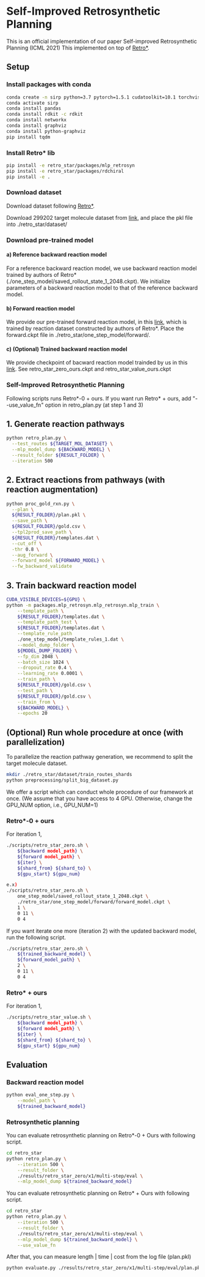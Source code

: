 # Self-Improved Retrosynthetic Planning
This is an official implementation of our paper Self-improved Retrosynthetic Planning (ICML 2021)
This implemented on top of [Retro*](https://github.com/binghong-ml/retro_star).

## Setup

### Install packages with conda

```bash
conda create -n sirp python=3.7 pytorch=1.5.1 cudatoolkit=10.1 torchvision -c pytorch
conda activate sirp
conda install pandas
conda install rdkit -c rdkit
conda install networkx
conda install graphviz
conda install python-graphviz
pip install tqdm
```

### Install Retro* lib
```bash
pip install -e retro_star/packages/mlp_retrosyn
pip install -e retro_star/packages/rdchiral
pip install -e .
```

### Download dataset
Download dataset following [Retro*](https://github.com/binghong-ml/retro_star).

Download 299202 target molecule dataset from [link](https://www.dropbox.com/s/0nezo0xith8bnml/routes_train.pkl?dl=0),
and place the pkl file into ./retro_star/dataset/

### Download pre-trained model
#### a) Reference backward reaction model
For a reference backward reaction model, we use backward reaction model trained by authors of Retro* 
(./one_step_model/saved_rollout_state_1_2048.ckpt).
We initialize parameters of a backward reaction model to that of the reference backward model.

#### b) Forward reaction model
We provide our pre-trained forward reaction model, 
in this [link](https://drive.google.com/drive/u/0/folders/13DdftEV0x55OZ8ZxHNAkmcvi_4x90hPI),
which is trained by reaction dataset constructed by authors of Retro*.
Place the forward.ckpt file in ./retro_star/one_step_model/forward/.

#### c) (Optional) Trained backward reaction model
We provide checkpoint of bacward reaction model trainded by us in this [link](https://drive.google.com/drive/u/0/folders/13DdftEV0x55OZ8ZxHNAkmcvi_4x90hPI).
See retro_star_zero_ours.ckpt and retro_star_value_ours.ckpt 

### Self-Improved Retrosynthetic Planning
Following scripts runs Retro*-0 + ours. If you want run Retro* + ours, add "--use_value_fn" option in retro_plan.py (at step 1 and 3)
## 1. Generate reaction pathways
```bash
python retro_plan.py \
  --test_routes ${TARGET_MOL_DATASET} \
  --mlp_model_dump ${BACKWARD_MODEL} \
  --result_folder ${RESULT_FOLDER} \
  --iteration 500
```

## 2. Extract reactions from pathways (with reaction augmentation)
```bash
python proc_gold_rxn.py \
  --plan \
  ${RESULT_FOLDER}/plan.pkl \
  --save_path \
  ${RESULT_FOLDER}/gold.csv \
  --tpl2prod_save_path \
  ${RESULT_FOLDER}/templates.dat \
  --cut_off \
  -thr 0.8 \
  --aug_forward \
  --forward_model ${FORWARD_MODEL} \
  --fw_backward_validate
```

## 3. Train backward reaction model
```bash
CUDA_VISIBLE_DEVICES=${GPU} \
python -m packages.mlp_retrosyn.mlp_retrosyn.mlp_train \
    --template_path \
    ${RESULT_FOLDER}/templates.dat \
    --template_path_test \
    ${RESULT_FOLDER}/templates.dat \
    --template_rule_path 
    ./one_step_model/template_rules_1.dat \
    --model_dump_folder \
    ${MODEL_DUMP_FOLDER} \
    --fp_dim 2048 \
    --batch_size 1024 \
    --dropout_rate 0.4 \
    --learning_rate 0.0001 \
    --train_path \
    ${RESULT_FOLDER}/gold.csv \
    --test_path \
    ${RESULT_FOLDER}/gold.csv \
    --train_from \
    ${BACKWARD_MODEL} \
    --epochs 20
```

## (Optional) Run whole procedure at once (with parallelization)
To parallelize the reaction pathway generation, we recommend to split the target molecule dataset.
```bash
mkdir ./retro_star/dataset/train_routes_shards
python preprocessing/split_big_dataset.py
```
We offer a script which can conduct whole procedure of our framework at once.
(We assume that you have access to 4 GPU. Otherwise, change the GPU_NUM option, i.e., GPU_NUM=1)

### Retro*-0 + ours
For iteration 1,
```bash
./scripts/retro_star_zero.sh \
    ${backward model_path} \
    ${forward model_path} \
    ${iter} \
    ${shard_from} ${shard_to} \
    ${gpu_start} ${gpu_num}

e.x)
./scripts/retro_star_zero.sh \
    one_step_model/saved_rollout_state_1_2048.ckpt \
    ./retro_star/one_step_model/forward/forward_model.ckpt \
    1 \
    0 11 \
    0 4
```

If you want iterate one more (iteration 2) with the updated backward model, run the following script.
```bash
./scripts/retro_star_zero.sh \
    ${trained_backward_model} \
    ${forward_model_path} \
    2 \
    0 11 \
    0 4
```

### Retro* + ours
For iteration 1,
```bash
./scripts/retro_star_value.sh \
    ${backward model_path} \
    ${forward model_path} \
    ${iter} \
    ${shard_from} ${shard_to} \
    ${gpu_start} ${gpu_num}
```

## Evaluation
### Backward reaction model
```bash
python eval_one_step.py \
    --model_path \
    ${trained_backward_model}
```

### Retrosynthetic planning
You can evaluate retrosynthetic planning on Retro*-0 + Ours with following script.
```bash
cd retro_star
python retro_plan.py \
    --iteration 500 \
    --result_folder \
    ./results/retro_star_zero/x1/multi-step/eval \
    --mlp_model_dump ${trained_backward_model}
```
You can evaluate retrosynthetic planning on Retro* + Ours with following script.
```bash
cd retro_star
python retro_plan.py \
    --iteration 500 \
    --result_folder \
    ./results/retro_star_zero/x1/multi-step/eval \
    --mlp_model_dump ${trained_backward_model} \
    --use_value_fn
```
After that, you can measure length | time | cost from the log file (plan.pkl)
```bash
python evaluate.py ./results/retro_star_zero/x1/multi-step/eval/plan.pkl
```